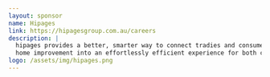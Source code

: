 ```yaml
---
layout: sponsor
name: Hipages
link: https://hipagesgroup.com.au/careers
description: |
  hipages provides a better, smarter way to connect tradies and consumers and get the job done well. We are on a mission to create happier homes by transforming
  home improvement into an effortlessly efficient experience for both consumers and tradies.
logo: /assets/img/hipages.png
---
```


